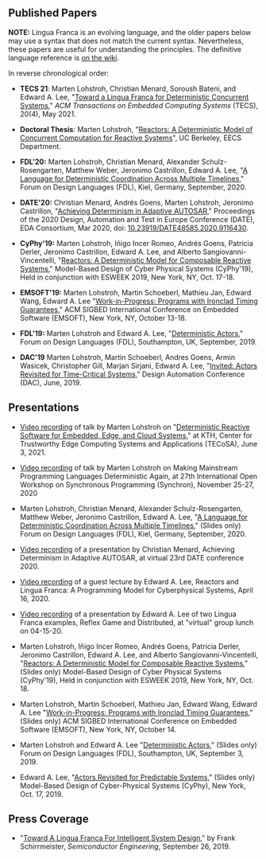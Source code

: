 ## Published Papers

**NOTE:** Lingua Franca is an evolving language, and the older papers below may use a syntax that does not match the current syntax. Nevertheless, these papers are useful for understanding the principles. The definitive language reference is [on the wiki](https://github.com/icyphy/lingua-franca/wiki).

In reverse chronological order: 

* **TECS 21**: Marten Lohstroh, Christian Menard, Soroush Bateni, and Edward A. Lee, "[Toward a Lingua Franca for Deterministic Concurrent Systems](https://dl.acm.org/doi/10.1145/3448128)," *ACM Transactions on Embedded Computing Systems* (TECS), 20(4), May 2021.

* **Doctoral Thesis**: Marten Lohstroh, "[Reactors: A Deterministic Model of Concurrent Computation for Reactive Systems](https://www2.eecs.berkeley.edu/Pubs/TechRpts/2020/EECS-2020-235.html)", UC Berkeley, EECS Department.

* **FDL'20:** Marten Lohstroh, Christian Menard, Alexander Schulz-Rosengarten, Matthew Weber, Jeronimo Castrillon, Edward A. Lee, "[A Language for Deterministic Coordination Across Multiple Timelines](https://people.eecs.berkeley.edu/~marten/pdf/Lohstroh_etAl_FDL20.pdf)," Forum on Design Languages (FDL), Kiel, Germany, September, 2020.

* **DATE'20:** Christian Menard, Andrés Goens, Marten Lohstroh, Jeronimo Castrillon, "[Achieving Determinism in Adaptive AUTOSAR](https://arxiv.org/pdf/1912.01367)," Proceedings of the 2020 Design, Automation and Test in Europe Conference (DATE), EDA Consortium, Mar 2020, doi: [10.23919/DATE48585.2020.9116430](https://doi.org/10.23919/DATE48585.2020.9116430).

* **CyPhy'19:** Marten Lohstroh, I&ntilde;igo Incer Romeo, Andr&eacute;s Goens, Patricia Derler, Jeronimo Castrillon, Edward A. Lee, and Alberto Sangiovanni-Vincentelli, "[Reactors: A Deterministic Model for Composable Reactive Systems](https://people.eecs.berkeley.edu/~marten/pdf/Lohstroh_etAl_CyPhy19.pdf)," Model-Based Design of Cyber Physical Systems (CyPhy'19), Held in conjunction with ESWEEK 2019, New York, NY, Oct. 17-18. 

* **EMSOFT'19:** Marten Lohstroh, Martin Schoeberl, Mathieu Jan, Edward Wang, Edward A. Lee "[Work-in-Progress: Programs with Ironclad Timing Guarantees](https://ptolemy.berkeley.edu/publications/papers/19/LohstrohEtAl_IroncladTiming_EMSOFT_2019.pdf)," ACM SIGBED International Conference on Embedded Software (EMSOFT), New York, NY, October 13-18.

* **FDL'19:** Marten Lohstroh and Edward A. Lee, "[Deterministic Actors](https://ptolemy.berkeley.edu/publications/papers/19/Lohstroh_Lee_DeterministicActors_FDL_2019.pdf)," Forum on Design Languages (FDL), Southampton, UK, September, 2019.

* **DAC'19** Marten Lohstroh, Martin Schoeberl, Andres Goens, Armin Wasicek, Christopher Gill, Marjan Sirjani, Edward A. Lee, "[Invited: Actors Revisited for Time-Critical Systems](https://ptolemy.berkeley.edu/publications/papers/19/LohstrohEtAl_Reactors_DAC_2019.pdf)," Design Automation Conference (DAC), June, 2019.

## Presentations
* [Video recording](https://www.youtube.com/watch?v=vMIrJgZz4G8) of talk by Marten Lohstroh on "[Deterministic Reactive Software for Embedded, Edge, and Cloud Systems](https://www.tecosa.center.kth.se/event/tecosa-seminar-deterministic-reactive-software-for-embedded-edge-and-cloud-systems/)," at KTH, Center for Trustworthy Edge Computing Systems and Applications (TECoSA), June 3, 2021.

* [Video recording](https://www.youtube.com/watch?v=6YBtnBO7wdg) of talk by Marten Lohstroh on Making Mainstream Programming Languages Deterministic Again, at 27th International Open Workshop on Synchronous Programming (Synchron), November 25-27, 2020

* Marten Lohstroh, Christian Menard, Alexander Schulz-Rosengarten, Matthew Weber, Jeronimo Castrillon, Edward A. Lee, "[A Language for Deterministic Coordination Across Multiple Timelines](https://github.com/icyphy/lingua-franca/blob/master/presentations/Lohstroh_etAl_FDL20.pdf)," (Slides only) Forum on Design Languages (FDL), Kiel, Germany, September, 2020.

* [Video recording](https://www.youtube.com/watch?v=DkUjmbUU1zc) of a presentation by Christian Menard, Achieving Determinism in Adaptive AUTOSAR, at virtual 23rd DATE conference 2020.

* [Video recording]( https://youtu.be/Bk0ST1ckAsI) of a guest lecture by Edward A. Lee, Reactors and Lingua Franca: A Programming Model for Cyberphysical Systems, April 16, 2020.

* [Video recording](https://youtu.be/TsE3vEzZFpI) of a presentation by Edward A. Lee of two Lingua Franca examples, Reflex Game and Distributed, at "virtual" group lunch on 04-15-20.

* Marten Lohstroh, I&ntilde;igo Incer Romeo, Andr&eacute;s Goens, Patricia Derler, Jeronimo Castrillon, Edward A. Lee, and Alberto Sangiovanni-Vincentelli, "[Reactors: A Deterministic Model for Composable Reactive Systems](https://github.com/icyphy/lingua-franca/blob/master/presentations/Lohstroh_etAl_CyPhy19.pdf)," (Slides only) Model-Based Design of Cyber Physical Systems (CyPhy'19), Held in conjunction with ESWEEK 2019, New York, NY, Oct. 18. 

* Marten Lohstroh, Martin Schoeberl, Mathieu Jan, Edward Wang, Edward A. Lee "[Work-in-Progress: Programs with Ironclad Timing Guarantees](https://github.com/icyphy/lingua-franca/blob/master/presentations/Lohstroh_etAl_EMSOFT19.pdf)," (Slides only) ACM SIGBED International Conference on Embedded Software (EMSOFT), New York, NY, October 14.

* Marten Lohstroh and Edward A. Lee "[Deterministic Actors](https://github.com/icyphy/lingua-franca/blob/master/presentations/Lohstroh_Lee_FDL19.pdf)," (Slides only) Forum on Design Languages (FDL), Southampton, UK, September 3, 2019.
 
* Edward A. Lee, "[Actors Revisited for Predictable Systems](https://github.com/icyphy/lingua-franca/blob/master/presentations/Lee_ActorsRevisited_CyPhy.pdf)," (Slides only) Model-Based Design of Cyber-Physical Systems (CyPhy), New York, Oct. 17, 2019.

## Press Coverage

* "[Toward A Lingua Franca For Intelligent System Design](https://semiengineering.com/toward-a-lingua-franca-for-intelligent-system-design/)," by Frank Schirrmeister, *Semiconductor Engineering*, September 26, 2019.
